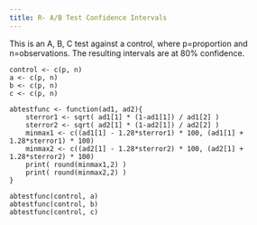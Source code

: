 ```yaml
---
title: R- A/B Test Confidence Intervals
---
```


This is an A, B, C test against a control, where p=proportion and n=observations. The resulting intervals are at 80% confidence.

	control <- c(p, n) 
	a <- c(p, n) 
	b <- c(p, n) 
	c <- c(p, n) 

	abtestfunc <- function(ad1, ad2){
      	sterror1 <- sqrt( ad1[1] * (1-ad1[1]) / ad1[2] )
      	sterror2 <- sqrt( ad2[1] * (1-ad2[1]) / ad2[2] )
      	minmax1 <- c((ad1[1] - 1.28*sterror1) * 100, (ad1[1] + 1.28*sterror1) * 100)
      	minmax2 <- c((ad2[1] - 1.28*sterror2) * 100, (ad2[1] + 1.28*sterror2) * 100)
      	print( round(minmax1,2) )
      	print( round(minmax2,2) )
	}

	abtestfunc(control, a)
	abtestfunc(control, b)
	abtestfunc(control, c)